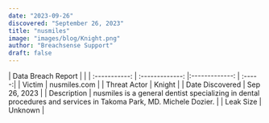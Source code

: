 ```yaml
---
date: "2023-09-26"
discovered: "September 26, 2023"
title: "nusmiles"
image: "images/blog/Knight.png"
author: "Breachsense Support"
draft: false
---
```


| Data Breach Report           |              | 
| :-----------: | :-------------:     |:-------------:    | :-----:|
| Victim      | nusmiles.com      | 
| Threat Actor      | Knight      | 
| Date Discovered      | Sep 26, 2023      | 
| Description      | nusmiles is a general dentist specializing in dental procedures and services in Takoma Park, MD. Michele Dozier.      | 
| Leak Size      | Unknown      | 

